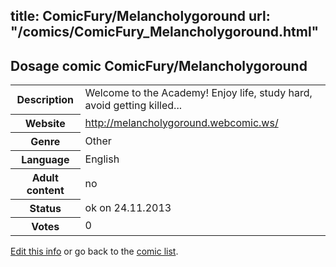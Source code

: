 title: ComicFury/Melancholygoround
url: "/comics/ComicFury_Melancholygoround.html"
---
Dosage comic ComicFury/Melancholygoround
-----------------------------------------

<p id="msg"></p>
<script type="text/javascript">
if (window.location.search === '?edit_info_mail=sent_ok') {
  var elem = document.getElementById("msg");
  elem.innerHTML = 'Edited information sucessfully sent for review, which is usually done daily. Thanks!';
  elem.className = 'ok';
}
</script>
<table class="comicinfo">
<tr>
<th>Description</th><td>Welcome to the Academy! Enjoy life, study hard, avoid getting killed...</td>
</tr>
<tr>
<th>Website</th><td><a href="http://melancholygoround.webcomic.ws/">http://melancholygoround.webcomic.ws/</a></td>
</tr>
<tr>
<th>Genre</th><td>Other</td>
</tr>
<tr>
<th>Language</th><td>English</td>
</tr>
<tr>
<th>Adult content</th><td>no</td>
</tr>
<tr>
<th>Status</th><td>ok on 24.11.2013</td>
</tr>
<tr>
<th>Votes</th><td>0</td>
</tr>
</table>

[Edit this info](ComicFury_Melancholygoround_edit.html) or go back to the [comic list](../comic-index.html).
